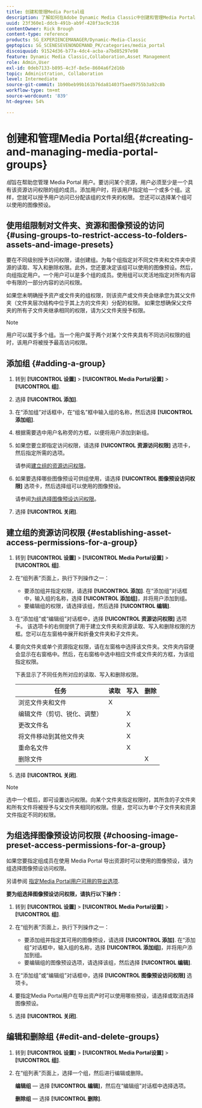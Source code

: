 ```yaml
---
title: 创建和管理Media Portal组
description: 了解如何在Adobe Dynamic Media Classic中创建和管理Media Portal组。
uuid: 23f360e1-ddcb-491b-ab9f-428f3ac9c316
contentOwner: Rick Brough
content-type: reference
products: SG_EXPERIENCEMANAGER/Dynamic-Media-Classic
geptopics: SG_SCENESEVENONDEMAND_PK/categories/media_portal
discoiquuid: 91524d36-b77a-4dc4-acba-a7bd85297e98
feature: Dynamic Media Classic,Collaboration,Asset Management
role: Admin,User
exl-id: 0deb7133-b895-4c3f-8e5e-8604a6f2d16b
topic: Administration, Collaboration
level: Intermediate
source-git-commit: 1b90beb99b161b76da81403f5aed9755b3a92c8b
workflow-type: tm+mt
source-wordcount: '839'
ht-degree: 54%

---
```


# 创建和管理Media Portal组{#creating-and-managing-media-portal-groups}

*组*&#x200B;旨在帮助您管理 Media Portal 用户。要访问某个资源，用户必须至少是一个具有该资源访问权限的组的成员。添加用户时，将该用户指定给一个或多个组。这样，您就可以授予用户访问已分配该组的文件夹的权限。 您还可以选择某个组可以使用的图像预设。

## 使用组限制对文件夹、资源和图像预设的访问 {#using-groups-to-restrict-access-to-folders-assets-and-image-presets}

要在不同级别授予访问权限，请创建组。为每个组指定对不同文件夹和文件夹中资源的读取、写入和删除权限。此外，您还要决定该组可以使用的图像预设。然后，向组指定用户。一个用户可以是多个组的成员。使用组可以灵活地指定对所有内容中有限的一部分内容的访问权限。

如果您未明确授予资产或文件夹的组权限，则该资产或文件夹会继承您为其父文件夹（文件夹层次结构中位于其上方的文件夹）分配的权限。 如果您想确保父文件夹的所有子文件夹继承相同的权限，请为父文件夹授予权限。

>[!NOTE]
>
>用户可以属于多个组。当一个用户属于两个对某个文件夹具有不同访问权限的组时，该用户将被授予最高访问权限。

## 添加组 {#adding-a-group}

1. 转到 **[!UICONTROL 设置]** > **[!UICONTROL Media Portal设置]** > **[!UICONTROL 组]**.
1. 选择 **[!UICONTROL 添加]**.
1. 在“添加组”对话框中，在“组名”框中输入组的名称，然后选择 **[!UICONTROL 添加组]**.
1. 根据需要选中用户名称旁的方框，以便将用户添加到新组。
1. 如果您要立即指定访问权限，请选择 **[!UICONTROL 资源访问权限]** 选项卡，然后指定所需的选项。

   请参阅[建立组的资源访问权限](creating-media-portal-groups.md#establishing_asset_access_permissions_for_a_group)。

1. 如果要选择哪些图像预设可供组使用，请选择 **[!UICONTROL 图像预设访问权限]** 选项卡，然后选择组可以使用的图像预设。

   请参阅[为组选择图像预设访问权限](creating-media-portal-groups.md#choosing_image_preset_access_permissions_for_a_group)。

1. 选择 **[!UICONTROL 关闭]**.

## 建立组的资源访问权限 {#establishing-asset-access-permissions-for-a-group}

1. 转到 **[!UICONTROL 设置]** > **[!UICONTROL Media Portal设置]** > **[!UICONTROL 组]**.
1. 在“组列表”页面上，执行下列操作之一：

   * 要添加组并指定权限，请选择 **[!UICONTROL 添加]**. 在“添加组”对话框中，输入组的名称，选择 **[!UICONTROL 添加组]**，并将用户添加到组。
   * 要编辑组的权限，请选择该组，然后选择 **[!UICONTROL 编辑]**.

1. 在“添加组”或“编辑组”对话框中，选择 **[!UICONTROL 资源访问权限]** 选项卡。 该选项卡的右侧提供了用于建立文件夹和资源读取、写入和删除权限的方框。您可以在左窗格中展开和折叠文件夹和子文件夹。
1. 要向文件夹或单个资源指定权限，请在左窗格中选择该文件夹。文件夹内容便会显示在右窗格中。然后，在右窗格中选中相应文件或文件夹的方框，为该组指定权限。

   下表显示了不同任务所对应的读取、写入和删除权限。

   | 任务 | 读取 | 写入 | 删除 |
   | --- | --- | --- | --- |
   | 浏览文件夹和文件 | X | | |
   | 编辑文件（剪切、锐化、调整） | | X | |
   | 更改文件名 | | X | |
   | 将文件移动到其他文件夹 | | X | |
   | 重命名文件 | | X | |
   | 删除文件 | | | X |

1. 选择 **[!UICONTROL 关闭]**.

>[!NOTE]
>
>选中一个框后，即可设置访问权限。向某个文件夹指定权限时，其所含的子文件夹和所有文件将被授予与父文件夹相同的权限。但是，您可以为单个子文件夹和资源文件指定不同的权限。

## 为组选择图像预设访问权限 {#choosing-image-preset-access-permissions-for-a-group}

如果您要指定组成员在使用 Media Portal 导出资源时可以使用的图像预设，请为组选择图像预设访问权限。

另请参阅 [指定Media Portal用户可用的导出选项](specifying-export-options-available-media.md#specifying_export_options_available_to_media_portal_users).

**要为组选择图像预设访问权限，请执行以下操作：**

1. 转到 **[!UICONTROL 设置]** > **[!UICONTROL Media Portal设置]** > **[!UICONTROL 组]**.
1. 在“组列表”页面上，执行下列操作之一：

   * 要添加组并指定其可用的图像预设，请选择 **[!UICONTROL 添加]**. 在“添加组”对话框中，输入组的名称，选择 **[!UICONTROL 添加组]**，并将用户添加到组。
   * 要编辑组的图像预设选项，请选择该组，然后选择 **[!UICONTROL 编辑]**.

1. 在“添加组”或“编辑组”对话框中，选择 **[!UICONTROL 图像预设访问权限]** 选项卡。
1. 要指定Media Portal用户在导出资产时可以使用哪些预设，请选择或取消选择图像预设。
1. 选择 **[!UICONTROL 关闭]**.

## 编辑和删除组 {#edit-and-delete-groups}

1. 转到 **[!UICONTROL 设置]** > **[!UICONTROL Media Portal设置]** > **[!UICONTROL 组]**.
1. 在“组列表”页面上，选择一个组，然后进行编辑或删除。

   **编辑组**  — 选择 **[!UICONTROL 编辑]**，然后在“编辑组”对话框中选择选项。

   **删除组**  — 选择 **[!UICONTROL 删除]**.
